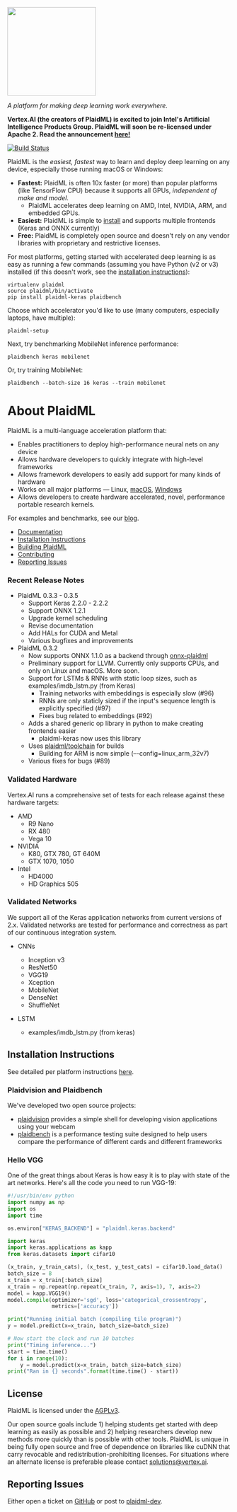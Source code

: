 <img src="docs/images/plaid-final.png" height="200"></img>

*A platform for making deep learning work everywhere.*

**Vertex.AI (the creators of PlaidML) is excited to join Intel's Artificial Intelligence Products Group. PlaidML will soon be re-licensed under Apache 2. Read the announcement [here!](https://vertex.ai)**

[![Build Status](https://travis-ci.org/plaidml/plaidml.svg?branch=master)](https://travis-ci.org/plaidml/plaidml)

PlaidML is the *easiest, fastest* way to learn and deploy deep learning on any device, especially those running macOS or Windows:
  * **Fastest:** PlaidML is often 10x faster (or more) than popular platforms (like TensorFlow CPU) because it supports all GPUs, *independent of make and model*. 
    * PlaidML accelerates deep learning on AMD, Intel, NVIDIA, ARM, and embedded GPUs.
  * **Easiest:** PlaidML is simple to [install](docs/installing.md) and supports multiple frontends (Keras and ONNX currently)
  * **Free:** PlaidML is completely open source and doesn't rely on any vendor libraries with proprietary and restrictive licenses.

For most platforms, getting started with accelerated deep learning is as easy as running a few commands (assuming you have Python (v2 or v3) installed (if this doesn't work, see the [installation instructions](docs/installing.md)):
```
virtualenv plaidml
source plaidml/bin/activate
pip install plaidml-keras plaidbench
```
Choose which accelerator you'd like to use (many computers, especially laptops, have multiple):
```
plaidml-setup
```

Next, try benchmarking MobileNet inference performance:
```
plaidbench keras mobilenet
```
Or, try training MobileNet:
```
plaidbench --batch-size 16 keras --train mobilenet
```


# About PlaidML

PlaidML is a multi-language acceleration platform that: 
  
  * Enables practitioners to deploy high-performance neural nets on any device
  * Allows hardware developers to quickly integrate with high-level frameworks
  * Allows framework developers to easily add support for many kinds of hardware
  * Works on all major platforms — Linux, [macOS](http://vertex.ai/blog/plaidml-mac-preview), [Windows](http://vertex.ai/blog/deep-learning-for-everyone-plaidml-for-windows)
  * Allows developers to create hardware accelerated, novel, performance portable research kernels.

For examples and benchmarks, see our [blog](http://vertex.ai/blog).

- [Documentation](https://vertexai-plaidml.readthedocs-hosted.com/)
- [Installation Instructions](docs/installing.md)
- [Building PlaidML](docs/building.md)
- [Contributing](docs/contributing.rst)
- [Reporting Issues](#reporting-issues)

### Recent Release Notes
* PlaidML 0.3.3 - 0.3.5
  * Support Keras 2.2.0 - 2.2.2
  * Support ONNX 1.2.1
  * Upgrade kernel scheduling
  * Revise documentation
  * Add HALs for CUDA and Metal
  * Various bugfixes and improvements
* PlaidML 0.3.2
  * Now supports ONNX 1.1.0 as a backend through [onnx-plaidml](https://github.com/plaidml/onnx-plaidml)
  * Preliminary support for LLVM. Currently only supports CPUs, and only on Linux and macOS. More soon.
  * Support for LSTMs & RNNs with static loop sizes, such as examples/imdb_lstm.py (from Keras)
    * Training networks with embeddings is especially slow (#96)
    * RNNs are only staticly sized if the input's sequence length is explicitly specified (#97)
    * Fixes bug related to embeddings (#92)
  * Adds a shared generic op library in python to make creating frontends easier
     * plaidml-keras now uses this library
  * Uses [plaidml/toolchain](https://github.com/plaidml/toolchain) for builds
     * Building for ARM is now simple (–-config=linux_arm_32v7)
  * Various fixes for bugs (#89)


### Validated Hardware

Vertex.AI runs a comprehensive set of tests for each release against these hardware targets:
  * AMD
    * R9 Nano
    * RX 480
    * Vega 10
  * NVIDIA
    * K80, GTX 780, GT 640M
    * GTX 1070, 1050
  * Intel
    * HD4000
    * HD Graphics 505

### Validated Networks
We support all of the Keras application networks from current versions of 2.x. Validated networks are tested for performance and 
correctness as part of our continuous integration system.

 * CNNs
   * Inception v3
   * ResNet50
   * VGG19
   * Xception
   * MobileNet
   * DenseNet
   * ShuffleNet

 * LSTM
   * examples/imdb_lstm.py (from keras)

## Installation Instructions

See detailed per platform instructions [here](docs/installing.md).

### Plaidvision and Plaidbench

We've developed two open source projects: 

  * [plaidvision](https://github.com/plaidml/plaidvision) provides a simple shell for developing vision applications using your webcam
  * [plaidbench](https://github.com/plaidml/plaidbench) is a performance testing suite designed to help users compare the performance
  of different cards and different frameworks
  

### Hello VGG
One of the great things about Keras is how easy it is to play with state of the art networks. Here's all the code you
need to run VGG-19:
```python
#!/usr/bin/env python
import numpy as np
import os
import time

os.environ["KERAS_BACKEND"] = "plaidml.keras.backend"

import keras
import keras.applications as kapp
from keras.datasets import cifar10

(x_train, y_train_cats), (x_test, y_test_cats) = cifar10.load_data()
batch_size = 8
x_train = x_train[:batch_size]
x_train = np.repeat(np.repeat(x_train, 7, axis=1), 7, axis=2)
model = kapp.VGG19()
model.compile(optimizer='sgd', loss='categorical_crossentropy',
              metrics=['accuracy'])

print("Running initial batch (compiling tile program)")
y = model.predict(x=x_train, batch_size=batch_size)

# Now start the clock and run 10 batches
print("Timing inference...")
start = time.time()
for i in range(10):
    y = model.predict(x=x_train, batch_size=batch_size)
print("Ran in {} seconds".format(time.time() - start))

```

## License

PlaidML is licensed under the [AGPLv3](https://www.gnu.org/licenses/agpl-3.0.txt). 

Our open source goals include 1) helping students get started with deep learning as easily as possible and 2) helping researchers develop new methods more quickly than is possible with other tools. PlaidML is unique in being fully open source and free of dependence on libraries like cuDNN that carry revocable and redistribution-prohibiting licenses. For situations where an alternate license is preferable please contact [solutions@vertex.ai](mailto:solutions@vertex.ai).

## Reporting Issues
Either open a ticket on [GitHub](https://github.com/plaidml/plaidml/issues) or post to [plaidml-dev](https://groups.google.com/forum/#!forum/plaidml-dev).
